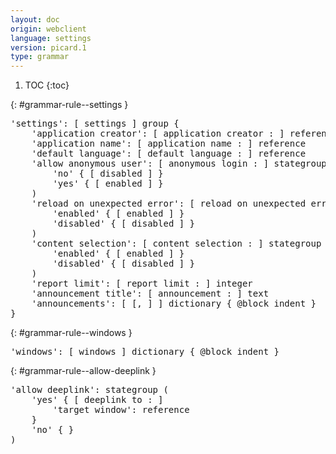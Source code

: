 ```yaml
---
layout: doc
origin: webclient
language: settings
version: picard.1
type: grammar
---
```


1. TOC
{:toc}


{: #grammar-rule--settings }
<div class="language-js highlighter-rouge">
<div class="highlight">
<pre class="highlight language-js code-custom">
'<span class="token string">settings</span>': [ <span class="token operator">settings</span> ] group {
	'<span class="token string">application creator</span>': [ <span class="token operator">application</span> <span class="token operator">creator</span> <span class="token operator">:</span> ] reference
	'<span class="token string">application name</span>': [ <span class="token operator">application</span> <span class="token operator">name</span> <span class="token operator">:</span> ] reference
	'<span class="token string">default language</span>': [ <span class="token operator">default</span> <span class="token operator">language</span> <span class="token operator">:</span> ] reference
	'<span class="token string">allow anonymous user</span>': [ <span class="token operator">anonymous</span> <span class="token operator">login</span> <span class="token operator">:</span> ] stategroup (
		'<span class="token string">no</span>' { [ <span class="token operator">disabled</span> ] }
		'<span class="token string">yes</span>' { [ <span class="token operator">enabled</span> ] }
	)
	'<span class="token string">reload on unexpected error</span>': [ <span class="token operator">reload</span> <span class="token operator">on</span> <span class="token operator">unexpected</span> <span class="token operator">error</span> <span class="token operator">:</span> ] stategroup (
		'<span class="token string">enabled</span>' { [ <span class="token operator">enabled</span> ] }
		'<span class="token string">disabled</span>' { [ <span class="token operator">disabled</span> ] }
	)
	'<span class="token string">content selection</span>': [ <span class="token operator">content</span> <span class="token operator">selection</span> <span class="token operator">:</span> ] stategroup (
		'<span class="token string">enabled</span>' { [ <span class="token operator">enabled</span> ] }
		'<span class="token string">disabled</span>' { [ <span class="token operator">disabled</span> ] }
	)
	'<span class="token string">report limit</span>': [ <span class="token operator">report</span> <span class="token operator">limit</span> <span class="token operator">:</span> ] integer
	'<span class="token string">announcement title</span>': [ <span class="token operator">announcement</span> <span class="token operator">:</span> ] text
	'<span class="token string">announcements</span>': [ <span class="token operator">[</span>, <span class="token operator">]</span> ] dictionary { @block indent }
}
</pre>
</div>
</div>

{: #grammar-rule--windows }
<div class="language-js highlighter-rouge">
<div class="highlight">
<pre class="highlight language-js code-custom">
'<span class="token string">windows</span>': [ <span class="token operator">windows</span> ] dictionary { @block indent }
</pre>
</div>
</div>

{: #grammar-rule--allow-deeplink }
<div class="language-js highlighter-rouge">
<div class="highlight">
<pre class="highlight language-js code-custom">
'<span class="token string">allow deeplink</span>': stategroup (
	'<span class="token string">yes</span>' { [ <span class="token operator">deeplink</span> <span class="token operator">to</span> <span class="token operator">:</span> ]
		'<span class="token string">target window</span>': reference
	}
	'<span class="token string">no</span>' { }
)
</pre>
</div>
</div>
